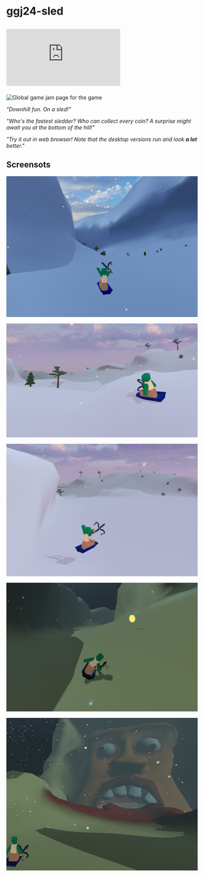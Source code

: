# ggj24-sled

## ![Play online](https://tokkoro.github.io/ggj24-sled/html5/index.html)
![Global game jam page for the game](https://globalgamejam.org/games/2024/sled-2)

_"Downhill fun. On a sled!"_

_"Who's the fastest sledder? Who can collect every coin? A surprise might await you at the bottom of the hill!"_

_"Try it out in web browser! Note that the desktop versions run and look **a lot** better."_

## Screensots

![screenshot1](https://github.com/tokkoro/ggj24-sled/blob/master/marketing_material/screenshot1.png?raw=true)

![screenshot3](https://github.com/tokkoro/ggj24-sled/blob/master/marketing_material/screenshot3.png?raw=true)

![screenshot2](https://github.com/tokkoro/ggj24-sled/blob/master/marketing_material/screenshot2.png?raw=true)

![screenshot4](https://github.com/tokkoro/ggj24-sled/blob/master/marketing_material/screenshot4.png?raw=true)

![screenshot5](https://github.com/tokkoro/ggj24-sled/blob/master/marketing_material/screenshot5.png?raw=true)
